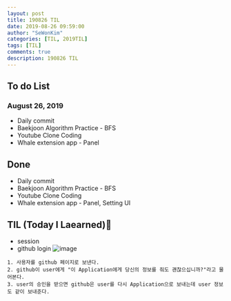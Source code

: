 ```yaml
---
layout: post
title: 190826 TIL
date: 2019-08-26 09:59:00
author: "SeWonKim"
categories: [TIL, 2019TIL]
tags: [TIL]
comments: true
description: 190826 TIL
---
```


## To do List

### August 26, 2019

- Daily commit
- Baekjoon Algorithm Practice - BFS
- Youtube Clone Coding
- Whale extension app - Panel

## Done

- Daily commit
- Baekjoon Algorithm Practice - BFS
- Youtube Clone Coding
- Whale extension app - Panel, Setting UI

## TIL (Today I Laearned)🤔

- session
- github login
  ![image](https://user-images.githubusercontent.com/30452963/63705116-787aa100-c867-11e9-9e86-afff31183289.png)

```
1. 사용자를 github 페이지로 보낸다.
2. github이 user에게 "이 Application에게 당신의 정보를 줘도 괜찮으십니까?"라고 물어본다.
3. user의 승인을 받으면 github은 user를 다시 Application으로 보내는데 user 정보도 같이 보내준다.
```
